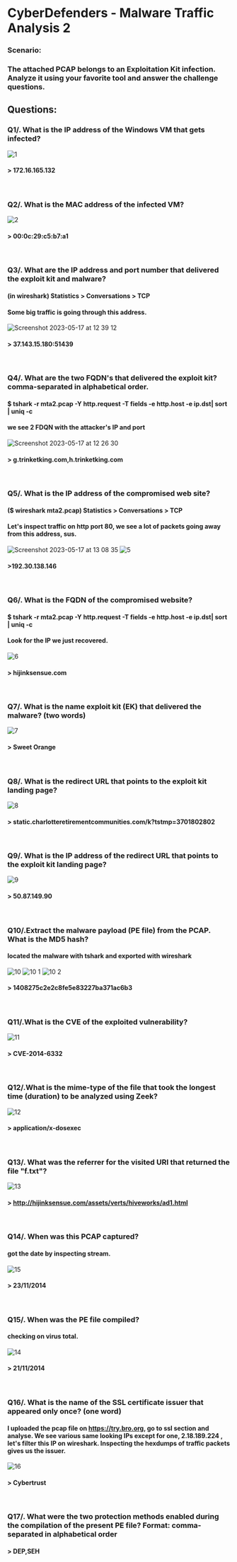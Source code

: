 # CyberDefenders - Malware Traffic Analysis 2

### Scenario:
### The attached PCAP belongs to an Exploitation Kit infection. Analyze it using your favorite tool and answer the challenge questions.

## Questions:
### Q1/. What is the IP address of the Windows VM that gets infected?
![1](https://github.com/itsoktocryy/CyberDefenders/assets/73375576/bf182081-ab49-49ea-9f8f-c824088fba09)
#### > 172.16.165.132
<br />

### Q2/. What is the MAC address of the infected VM?
![2](https://github.com/itsoktocryy/CyberDefenders/assets/73375576/5a0df814-40a6-4337-950f-ef013433cd28)
#### > 00:0c:29:c5:b7:a1
<br />

### Q3/. What are the IP address and port number that delivered the exploit kit and malware?
#### (in wireshark) Statistics > Conversations > TCP
#### Some big traffic is going through this address.
![Screenshot 2023-05-17 at 12 39 12](https://github.com/itsoktocryy/CyberDefenders/assets/73375576/f375cbd0-4a8c-41d6-98a7-3a98a05c8541)
#### > 37.143.15.180:51439
<br />

### Q4/. What are the two FQDN's that delivered the exploit kit? comma-separated in alphabetical order.
#### $ tshark -r mta2.pcap -Y http.request -T fields -e http.host -e ip.dst| sort | uniq -c 
#### we see 2 FDQN with the attacker's IP and port
![Screenshot 2023-05-17 at 12 26 30](https://github.com/itsoktocryy/CyberDefenders/assets/73375576/5b056d81-1aea-4feb-ab8d-5e66bed7ee42)
#### > g.trinketking.com,h.trinketking.com
<br />

### Q5/. What is the IP address of the compromised web site? 
#### ($ wireshark mta2.pcap) Statistics > Conversations > TCP
#### Let's inspect traffic on http port 80, we see a lot of packets going away from this address, sus.
![Screenshot 2023-05-17 at 13 08 35](https://github.com/itsoktocryy/CyberDefenders/assets/73375576/fe797a88-15fa-412e-ae78-734e6d218705)
![5](https://github.com/itsoktocryy/CyberDefenders/assets/73375576/abef380f-d93c-43f6-af85-fb84fccad109)
#### >192.30.138.146
<br />

### Q6/. What is the FQDN of the compromised website?
#### $ tshark -r mta2.pcap -Y http.request -T fields -e http.host -e ip.dst| sort | uniq -c
#### Look for the IP we just recovered.
![6](https://github.com/itsoktocryy/CyberDefenders/assets/73375576/537be93c-9d8d-437e-a25b-df51a230bf7c)
#### > hijinksensue.com
<br />

### Q7/. What is the name exploit kit (EK) that delivered the malware? (two words) 
![7](https://github.com/itsoktocryy/CyberDefenders/assets/73375576/fbf6184d-9b6c-410f-8922-5b718c63e186)
#### > Sweet Orange
<br />

### Q8/. What is the redirect URL that points to the exploit kit landing page? 
![8](https://github.com/itsoktocryy/CyberDefenders/assets/73375576/a07dba25-f4c3-4076-9a60-a7f8837d4391)
#### > static.charlotteretirementcommunities.com/k?tstmp=3701802802
<br />

### Q9/. What is the IP address of the redirect URL that points to the exploit kit landing page?
![9](https://github.com/itsoktocryy/CyberDefenders/assets/73375576/054fbee5-8c66-4a21-b965-2e25fc830bb9)
#### > 50.87.149.90
<br />

### Q10/.Extract the malware payload (PE file) from the PCAP. What is the MD5 hash?
#### located the malware with tshark and exported with wireshark
![10](https://github.com/itsoktocryy/CyberDefenders/assets/73375576/010a7849-e300-4515-bc31-5c4d0c7cae42)
![10 1](https://github.com/itsoktocryy/CyberDefenders/assets/73375576/dab1190d-c6ee-4098-b23e-c1c920d0b8af)
![10 2](https://github.com/itsoktocryy/CyberDefenders/assets/73375576/c7e009c7-6024-45b6-bcb9-370539f320b3)
#### > 1408275c2e2c8fe5e83227ba371ac6b3 
<br />

### Q11/.What is the CVE of the exploited vulnerability?
![11](https://github.com/itsoktocryy/CyberDefenders/assets/73375576/9e9a1463-2d73-4071-a4ec-47e41887aac9)
#### > CVE-2014-6332
<br />

### Q12/.What is the mime-type of the file that took the longest time (duration) to be analyzed using Zeek?
![12](https://github.com/itsoktocryy/CyberDefenders/assets/73375576/e4947a8d-e4cf-4dd9-b777-d10f38c8975a)
#### > application/x-dosexec
<br />

### Q13/. What was the referrer for the visited URI that returned the file "f.txt"?
![13](https://github.com/itsoktocryy/CyberDefenders/assets/73375576/f4805b36-e454-406c-bad4-4c2454399bc1)
#### > http://hijinksensue.com/assets/verts/hiveworks/ad1.html
<br />

### Q14/. When was this PCAP captured?
#### got the date by inspecting stream.
![15](https://github.com/itsoktocryy/CyberDefenders/assets/73375576/389c663a-e258-4629-8a46-a35c379caada)
#### > 23/11/2014
<br />

### Q15/. When was the PE file compiled?
#### checking on virus total.
![14](https://github.com/itsoktocryy/CyberDefenders/assets/73375576/375e63fa-69c4-4f98-8d02-9e6c5dd103b9)
#### > 21/11/2014
<br />

### Q16/. What is the name of the SSL certificate issuer that appeared only once? (one word)
#### I uploaded the pcap file on https://try.bro.org, go to ssl section and analyse. We see various same looking IPs except for one, 2.18.189.224 , let's filter this IP on wireshark. Inspecting the hexdumps of traffic packets gives us the issuer.
![16](https://github.com/itsoktocryy/CyberDefenders/assets/73375576/9b363d88-ce08-4796-8bd0-538dfcc324ca)
#### > Cybertrust
<br />

### Q17/. What were the two protection methods enabled during the compilation of the present PE file? Format: comma-separated in alphabetical order
#### > DEP,SEH
<br />
